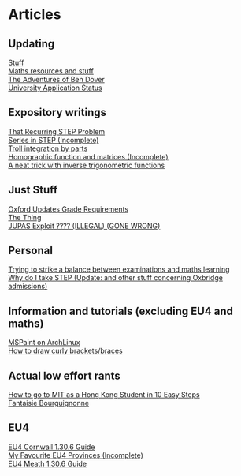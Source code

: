 # Articles

## Updating
[Stuff](horror.md) \
[Maths resources and stuff](maths.md) \
[The Adventures of Ben Dover](bendover/master.md) \
[University Application Status](uniapp.md)

## Expository writings
[That Recurring STEP Problem](recurringstep.md) \
[Series in STEP (Incomplete)](stepseries.md) \
[Troll integration by parts](trollbyparts.md) \
[Homographic function and matrices (Incomplete)](homographic_matrices.md) \
[A neat trick with inverse trigonometric functions](arctan.md) 

## Just Stuff
[Oxford Updates Grade Requirements](oxfordbruh.md) \
[The Thing](thing.md) \
[JUPAS Exploit ???? (ILLEGAL) (GONE WRONG)](retardjupas.md)

## Personal
[Trying to strike a balance between examinations and maths learning](mathsdseplan.md) \
[Why do I take STEP (Update: and other stuff concerning Oxbridge admissions)](whystep.md)

## Information and tutorials (excluding EU4 and maths)
[MSPaint on ArchLinux](mspaint.md) \
[How to draw curly brackets/braces](curlybrackets.md)

## Actual low effort rants
[How to go to MIT as a Hong Kong Student in 10 Easy Steps](mit.md) \
[Fantaisie Bourguignonne](bourgogne.md)
## EU4
[EU4 Cornwall 1.30.6 Guide](pirateeu4.md)\
[My Favourite EU4 Provinces (Incomplete)](favouriteeu4province.md) \
[EU4 Meath 1.30.6 Guide](meath30guide.md)
